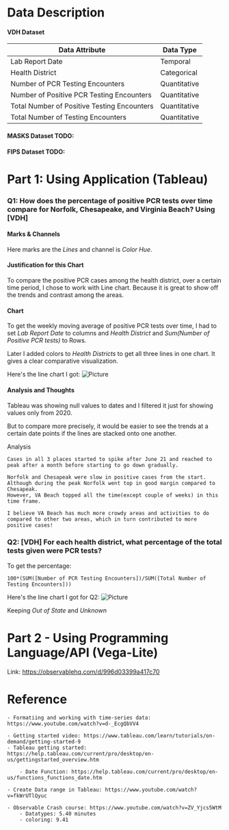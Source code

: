# Data Description

#### VDH Dataset

| Data Attribute                              | Data Type    |
|---------------------------------------------|--------------|
| Lab Report Date                             | Temporal     |
| Health District                             | Categorical  |
| Number of PCR Testing Encounters            | Quantitative |
| Number of Positive PCR Testing Encounters   | Quantitative |
| Total Number of Positive Testing Encounters | Quantitative |
| Total Number of Testing Encounters          | Quantitative |

#### MASKS Dataset TODO:


#### FIPS Dataset   TODO:

# Part 1: Using Application (Tableau)

### Q1: How does the percentage of positive PCR tests over time compare for Norfolk, Chesapeake, and Virginia Beach? Using [VDH]  

#### Marks & Channels
Here marks are the *Lines* and channel is *Color Hue*.

#### Justification for this Chart
To compare the positive PCR cases among the health district, over a certain time period, I chose to work with Line chart. Because it is great to show off the trends and contrast among the areas.

#### Chart

To get the weekly moving average of positive PCR tests over time, I had to set *Lab Report Date* to columns and *Health District* and *Sum(Number of Positive PCR tests)* to Rows. 

Later I added colors to *Health Districts* to get all three lines in one chart. It gives a clear comparative visualization.

Here's the line chart I got:
![Picture](/images/qs1-software-part1.png)

#### Analysis and Thoughts

Tableau was showing null values to dates and I filtered it just for showing values only from 2020.

But to compare more precisely, it would be easier to see the trends at a certain date points if the lines are stacked onto one another.

Analysis

    Cases in all 3 places started to spike after June 21 and reached to peak after a month before starting to go down gradually.

    Norfolk and Chesapeak were slow in positive cases from the start. Although during the peak Norfolk went top in good margin compared to Chesapeak.
    However, VA Beach topped all the time(except couple of weeks) in this time frame.

    I believe VA Beach has much more crowdy areas and activities to do compared to other two areas, which in turn contributed to more positive cases!


### Q2: [VDH] For each health district, what percentage of the total tests given were PCR tests?

To get the percentage:

    100*(SUM([Number of PCR Testing Encounters])/SUM([Total Number of Testing Encounters]))

Here's the line chart I got for Q2:
![Picture](/images/qs2-software-part1.png)

Keeping *Out of State* and *Unknown*

# Part 2 - Using Programming Language/API (Vega-Lite)

Link: https://observablehq.com/d/996d03399a417c70

# Reference
    - Formatiing and working with time-series data: https://www.youtube.com/watch?v=d-_EcgQbVV4

    - Getting started video: https://www.tableau.com/learn/tutorials/on-demand/getting-started-9
    - Tableau getting started: https://help.tableau.com/current/pro/desktop/en-us/gettingstarted_overview.htm

        - Date Function: https://help.tableau.com/current/pro/desktop/en-us/functions_functions_date.htm

    - Create Data range in Tableau: https://www.youtube.com/watch?v=fkWrUTlQyuc

    - Observable Crash course: https://www.youtube.com/watch?v=ZV_Yjcs5WtM
        - Datatypes: 5.40 minutes
        - coloring: 9.41